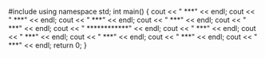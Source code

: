 #include <iostream>
using namespace std;
int main()
{
	cout << "     ***" << endl;
	cout << "      ***" << endl;
	cout << "       ***" << endl;
	cout << "        ***" << endl;
	cout << "         ***" << endl;
	cout << "  ************" << endl;
	cout << "         ***" << endl;
	cout << "        ***" << endl;
	cout << "       ***" << endl;
	cout << "      ***" << endl;
	cout << "     ***" << endl;
	return 0;
}

